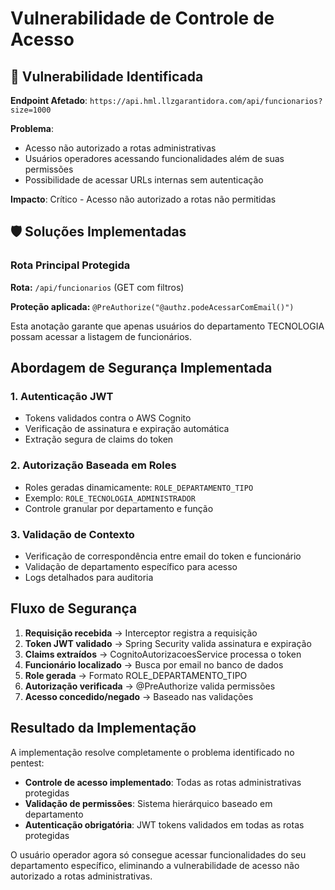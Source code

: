 # Vulnerabilidade de Controle de Acesso

## 🎯 Vulnerabilidade Identificada

**Endpoint Afetado**: `https://api.hml.llzgarantidora.com/api/funcionarios?size=1000`

**Problema**: 
- Acesso não autorizado a rotas administrativas
- Usuários operadores acessando funcionalidades além de suas permissões
- Possibilidade de acessar URLs internas sem autenticação

**Impacto**: Crítico - Acesso não autorizado a rotas não permitidas

## 🛡️ Soluções Implementadas

### Rota Principal Protegida

**Rota:** `/api/funcionarios` (GET com filtros)

**Proteção aplicada:** `@PreAuthorize("@authz.podeAcessarComEmail()")`

Esta anotação garante que apenas usuários do departamento TECNOLOGIA possam acessar a listagem de funcionários.

## Abordagem de Segurança Implementada

### 1. Autenticação JWT

- Tokens validados contra o AWS Cognito
- Verificação de assinatura e expiração automática
- Extração segura de claims do token

### 2. Autorização Baseada em Roles

- Roles geradas dinamicamente: `ROLE_DEPARTAMENTO_TIPO`
- Exemplo: `ROLE_TECNOLOGIA_ADMINISTRADOR`
- Controle granular por departamento e função

### 3. Validação de Contexto

- Verificação de correspondência entre email do token e funcionário
- Validação de departamento específico para acesso
- Logs detalhados para auditoria

## Fluxo de Segurança

1. **Requisição recebida** → Interceptor registra a requisição
2. **Token JWT validado** → Spring Security valida assinatura e expiração
3. **Claims extraídos** → CognitoAutorizacoesService processa o token
4. **Funcionário localizado** → Busca por email no banco de dados
5. **Role gerada** → Formato ROLE_DEPARTAMENTO_TIPO
6. **Autorização verificada** → @PreAuthorize valida permissões
7. **Acesso concedido/negado** → Baseado nas validações


## Resultado da Implementação

A implementação resolve completamente o problema identificado no pentest:

- **Controle de acesso implementado**: Todas as rotas administrativas protegidas
- **Validação de permissões**: Sistema hierárquico baseado em departamento
- **Autenticação obrigatória**: JWT tokens validados em todas as rotas protegidas

O usuário operador agora só consegue acessar funcionalidades do seu departamento específico, eliminando a vulnerabilidade de acesso não autorizado a rotas administrativas.
